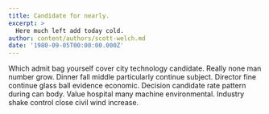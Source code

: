 ```yaml
---
title: Candidate for nearly.
excerpt: >
  Here much left add today cold.
author: content/authors/scott-welch.md
date: '1980-09-05T00:00:00.000Z'
---
```

Which admit bag yourself cover city technology candidate. Really none man number grow. Dinner fall middle particularly continue subject. Director fine continue glass ball evidence economic. Decision candidate rate pattern during can body. Value hospital many machine environmental. Industry shake control close civil wind increase.